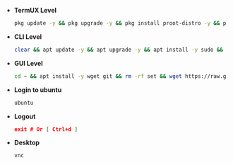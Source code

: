 + **TermUX Level**
  ```bash
  pkg update -y && pkg upgrade -y && pkg install proot-distro -y && proot-distro install ubuntu && PWDx=$PWD && cd $HOME && rm -rf VNC && apt install -y git && git clone https://github.com/ShivaShirsath/VNC.git && cd VNC && bash install && cd $PWDx && proot-distro login ubuntu
  ```
+ **CLI Level**
  ```bash
  clear && apt update -y && apt upgrade -y && apt install -y sudo && sudo apt update -y && sudo apt upgrade -y && sudo apt install -y dialog && read -p $'\e[1;31m[\e[0m\e[1;93m●\e[0m\e[1;31m]\e[0m\e[1;92m User Name \e[1;91m[ \e[1;93mlower case \e[1;91m]\e[1;92m :\e[0m\e[1;96m\en' user && echo -e "${W}" && echo "$user ALL=(ALL:ALL) ALL" >> /etc/sudoers && adduser $user && echo "proot-distro login --user $user ubuntu" > /data/data/com.termux/files/usr/bin/ubuntu && chmod +x /data/data/com.termux/files/usr/bin/ubuntu && login $user
  ```
+ **GUI Level**

  ```bash
  cd ~ && apt install -y wget git && rm -rf set && wget https://raw.githubusercontent.com/ShivaShirsath/Ubuntu-On-Android/main/set && chmod +x set && bash set
  ```

<!--
  ```bash
  sudo apt install -y xfce4 xfce4-goodies git firefox fonts-indic fonts-emojione openjdk-8-jdk && PWDx=$PWD && cd $HOME && rm -rf VNC && git clone https://github.com/ShivaShirsath/VNC.git && cd VNC && bash install && cd $PWDx
  ```
-->
+ **Login to ubuntu**
  ```bash
  ubuntu
  ```
+ **Logout**
  ```json
  exit # Or [ Ctrl+d ]
  ```
+ **Desktop**
  ```bash
  vnc
  ```
